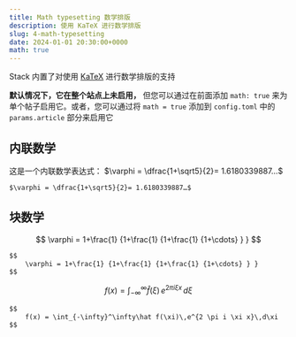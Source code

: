 ```yaml
---
title: Math typesetting 数学排版
description: 使用 KaTeX 进行数学排版
slug: 4-math-typesetting
date: 2024-01-01 20:30:00+0000
math: true
---
```


Stack 内置了对使用 [KaTeX](https://katex.org/) 进行数学排版的支持

**默认情况下，它在整个站点上未启用，** 但您可以通过在前面添加 `math: true` 来为单个帖子启用它。或者，您可以通过将 `math = true` 添加到 `config.toml` 中的 `params.article` 部分来启用它

## 内联数学

这是一个内联数学表达式： $\varphi = \dfrac{1+\sqrt5}{2}= 1.6180339887…$

```markdown
$\varphi = \dfrac{1+\sqrt5}{2}= 1.6180339887…$
```

## 块数学

$$
    \varphi = 1+\frac{1} {1+\frac{1} {1+\frac{1} {1+\cdots} } } 
$$

```markdown
$$
    \varphi = 1+\frac{1} {1+\frac{1} {1+\frac{1} {1+\cdots} } } 
$$
```

$$
    f(x) = \int_{-\infty}^\infty\hat f(\xi)\,e^{2 \pi i \xi x}\,d\xi
$$

```markdown
$$
    f(x) = \int_{-\infty}^\infty\hat f(\xi)\,e^{2 \pi i \xi x}\,d\xi
$$
```
